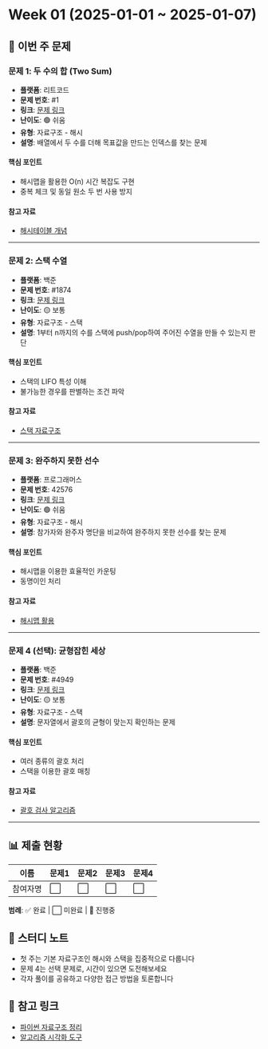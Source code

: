 # Week 01 (2025-01-01 ~ 2025-01-07)

## 📌 이번 주 문제

### 문제 1: 두 수의 합 (Two Sum)
- **플랫폼**: 리트코드
- **문제 번호**: #1
- **링크**: [문제 링크](https://leetcode.com/problems/two-sum/)
- **난이도**: 🟢 쉬움
- **유형**: 자료구조 - 해시
- **설명**: 배열에서 두 수를 더해 목표값을 만드는 인덱스를 찾는 문제

#### 핵심 포인트
- 해시맵을 활용한 O(n) 시간 복잡도 구현
- 중복 체크 및 동일 원소 두 번 사용 방지

#### 참고 자료
- [해시테이블 개념](https://en.wikipedia.org/wiki/Hash_table)

---

### 문제 2: 스택 수열
- **플랫폼**: 백준
- **문제 번호**: #1874
- **링크**: [문제 링크](https://www.acmicpc.net/problem/1874)
- **난이도**: 🟡 보통
- **유형**: 자료구조 - 스택
- **설명**: 1부터 n까지의 수를 스택에 push/pop하여 주어진 수열을 만들 수 있는지 판단

#### 핵심 포인트
- 스택의 LIFO 특성 이해
- 불가능한 경우를 판별하는 조건 파악

#### 참고 자료
- [스택 자료구조](https://ko.wikipedia.org/wiki/스택)

---

### 문제 3: 완주하지 못한 선수
- **플랫폼**: 프로그래머스
- **문제 번호**: 42576
- **링크**: [문제 링크](https://school.programmers.co.kr/learn/courses/30/lessons/42576)
- **난이도**: 🟢 쉬움
- **유형**: 자료구조 - 해시
- **설명**: 참가자와 완주자 명단을 비교하여 완주하지 못한 선수를 찾는 문제

#### 핵심 포인트
- 해시맵을 이용한 효율적인 카운팅
- 동명이인 처리

#### 참고 자료
- [해시맵 활용](https://docs.python.org/3/tutorial/datastructures.html#dictionaries)

---

### 문제 4 (선택): 균형잡힌 세상
- **플랫폼**: 백준
- **문제 번호**: #4949
- **링크**: [문제 링크](https://www.acmicpc.net/problem/4949)
- **난이도**: 🟡 보통
- **유형**: 자료구조 - 스택
- **설명**: 문자열에서 괄호의 균형이 맞는지 확인하는 문제

#### 핵심 포인트
- 여러 종류의 괄호 처리
- 스택을 이용한 괄호 매칭

#### 참고 자료
- [괄호 검사 알고리즘](https://www.geeksforgeeks.org/check-for-balanced-parentheses-in-an-expression/)

---

## 📊 제출 현황

| 이름 | 문제1 | 문제2 | 문제3 | 문제4 |
|------|-------|-------|-------|-------|
| 참여자명 | ⬜ | ⬜ | ⬜ | ⬜ |

**범례**: ✅ 완료 | ⬜ 미완료 | 🔄 진행중

## 💬 스터디 노트
- 첫 주는 기본 자료구조인 해시와 스택을 집중적으로 다룹니다
- 문제 4는 선택 문제로, 시간이 있으면 도전해보세요
- 각자 풀이를 공유하고 다양한 접근 방법을 토론합니다

## 🔗 참고 링크
- [파이썬 자료구조 정리](https://docs.python.org/3/tutorial/datastructures.html)
- [알고리즘 시각화 도구](https://visualgo.net/)
